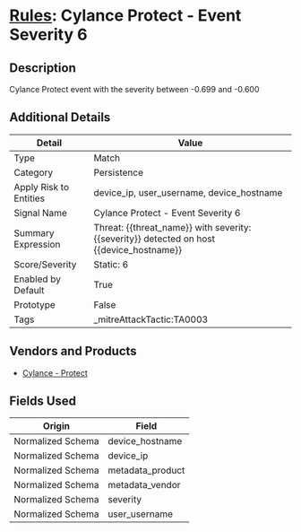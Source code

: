 # [Rules](README.md): Cylance Protect - Event Severity 6

## Description
Cylance Protect event with the severity between -0.699 and -0.600

## Additional Details
|Detail|Value|
|----|----|
|Type|Match|
|Category|Persistence|
|Apply Risk to Entities|device_ip, user_username, device_hostname|
|Signal Name|Cylance Protect - Event Severity 6|
|Summary Expression|Threat: {{threat_name}} with severity: {{severity}} detected on host {{device_hostname}}|
|Score/Severity|Static: 6|
|Enabled by Default|True|
|Prototype|False|
|Tags|_mitreAttackTactic:TA0003|
## Vendors and Products
- [Cylance - Protect](../products/60829f4a-7acb-47d1-ad23-8424fcf83dcb.md)


## Fields Used

|Origin|Field|
|----|----|
|Normalized Schema|device_hostname|
|Normalized Schema|device_ip|
|Normalized Schema|metadata_product|
|Normalized Schema|metadata_vendor|
|Normalized Schema|severity|
|Normalized Schema|user_username|


